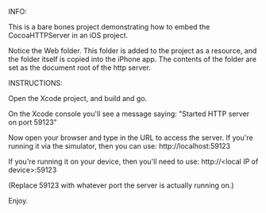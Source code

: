 INFO:

This is a bare bones project demonstrating how to embed the CocoaHTTPServer in an iOS project.

Notice the Web folder. This folder is added to the project as a resource, and the folder itself is copied into the iPhone app. The contents of the folder are set as the document root of the http server.

INSTRUCTIONS:

Open the Xcode project, and build and go.

On the Xcode console you'll see a message saying:
"Started HTTP server on port 59123"

Now open your browser and type in the URL to access the server.
If you're running it via the simulator, then you can use:
http://localhost:59123

If you're running it on your device, then you'll need to use:
http://&lt;local IP of device&gt;:59123

(Replace 59123 with whatever port the server is actually running on.)

Enjoy.